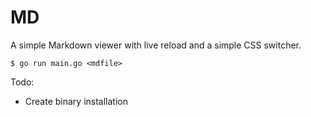 # MD

A simple Markdown viewer with live reload and a simple CSS switcher.

```
$ go run main.go <mdfile>
```

Todo:
- Create binary installation
